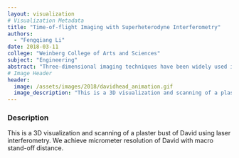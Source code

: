 ```yaml
---
layout: visualization
# Visualization Metadata
title: "Time-of-flight Imaging with Superheterodyne Interferometry"
authors:
  - "Fengqiang Li"
date: 2018-03-11
college: "Weinberg College of Arts and Sciences"
subject: "Engineering"
abstract: "Three-dimensional imaging techniques have been widely used in both industry and academia. Time-of-flight (ToF) sensors offer a promising method of 3D imaging due to compact size and low complexity. However, state-of-the-art ToF sensors only have depth resolutions of centimeters due to limitations in the modulation frequencies that can be used. In this paper, we propose a technique to generate modulation frequencies as high as 1 THz using optical superheterodyne interferometry. Our proposed system provides great flexibility in imaging range and resolution. We experimentally demonstrate an increase in depth resolution by an order of magnitude relative to currently available commercial ToF cameras."
# Image Header
header:
  image: /assets/images/2018/davidhead_animation.gif
  image_description: "This is a 3D visualization and scanning of a plaster bust of David using laser interferometry. We achieve micrometer resolution of David with macro stand-off distance."
---
```

### Description
This is a 3D visualization and scanning of a plaster bust of David using laser interferometry. We achieve micrometer resolution of David with macro stand-off distance.
